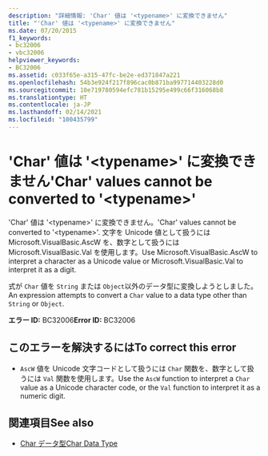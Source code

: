 ```yaml
---
description: "詳細情報: 'Char' 値は '<typename>' に変換できません"
title: "'Char' 値は '<typename>' に変換できません"
ms.date: 07/20/2015
f1_keywords:
- bc32006
- vbc32006
helpviewer_keywords:
- BC32006
ms.assetid: c033f65e-a315-47fc-be2e-ed371847a221
ms.openlocfilehash: 54b3e924f217f896cac0b871ba997714403228d0
ms.sourcegitcommit: 10e719780594efc781b15295e499c66f316068b8
ms.translationtype: HT
ms.contentlocale: ja-JP
ms.lasthandoff: 02/14/2021
ms.locfileid: "100435799"
---
```

# <a name="char-values-cannot-be-converted-to-typename"></a><span data-ttu-id="641ca-103">'Char' 値は '\<typename>' に変換できません</span><span class="sxs-lookup"><span data-stu-id="641ca-103">'Char' values cannot be converted to '\<typename>'</span></span>

<span data-ttu-id="641ca-104">'Char' 値は '\<typename>' に変換できません。</span><span class="sxs-lookup"><span data-stu-id="641ca-104">'Char' values cannot be converted to '\<typename>'.</span></span> <span data-ttu-id="641ca-105">文字を Unicode 値として扱うには Microsoft.VisualBasic.AscW を、数字として扱うには Microsoft.VisualBasic.Val を使用します。</span><span class="sxs-lookup"><span data-stu-id="641ca-105">Use Microsoft.VisualBasic.AscW to interpret a character as a Unicode value or Microsoft.VisualBasic.Val to interpret it as a digit.</span></span>  
  
 <span data-ttu-id="641ca-106">式が `Char` 値を `String` または `Object`以外のデータ型に変換しようとしました。</span><span class="sxs-lookup"><span data-stu-id="641ca-106">An expression attempts to convert a `Char` value to a data type other than `String` or `Object`.</span></span>  
  
 <span data-ttu-id="641ca-107">**エラー ID:** BC32006</span><span class="sxs-lookup"><span data-stu-id="641ca-107">**Error ID:** BC32006</span></span>  
  
## <a name="to-correct-this-error"></a><span data-ttu-id="641ca-108">このエラーを解決するには</span><span class="sxs-lookup"><span data-stu-id="641ca-108">To correct this error</span></span>  
  
- <span data-ttu-id="641ca-109">`AscW` 値を Unicode 文字コードとして扱うには `Char` 関数を、数字として扱うには `Val` 関数を使用します。</span><span class="sxs-lookup"><span data-stu-id="641ca-109">Use the `AscW` function to interpret a `Char` value as a Unicode character code, or the `Val` function to interpret it as a numeric digit.</span></span>  
  
## <a name="see-also"></a><span data-ttu-id="641ca-110">関連項目</span><span class="sxs-lookup"><span data-stu-id="641ca-110">See also</span></span>

- [<span data-ttu-id="641ca-111">Char データ型</span><span class="sxs-lookup"><span data-stu-id="641ca-111">Char Data Type</span></span>](../language-reference/data-types/char-data-type.md)
